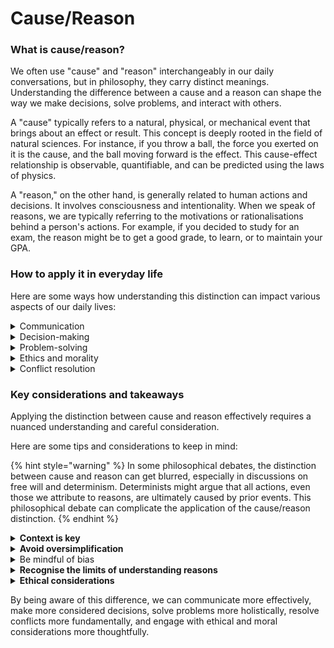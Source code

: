 # Cause/Reason

### What is cause/reason?

We often use "cause" and "reason" interchangeably in our daily conversations, but in philosophy, they carry distinct meanings. Understanding the difference between a cause and a reason can shape the way we make decisions, solve problems, and interact with others.

A "cause" typically refers to a natural, physical, or mechanical event that brings about an effect or result. This concept is deeply rooted in the field of natural sciences. For instance, if you throw a ball, the force you exerted on it is the cause, and the ball moving forward is the effect. This cause-effect relationship is observable, quantifiable, and can be predicted using the laws of physics.

A "reason," on the other hand, is generally related to human actions and decisions. It involves consciousness and intentionality. When we speak of reasons, we are typically referring to the motivations or rationalisations behind a person's actions. For example, if you decided to study for an exam, the reason might be to get a good grade, to learn, or to maintain your GPA.

### How to apply it in everyday life

Here are some ways how understanding this distinction can impact various aspects of our daily lives:

<details>

<summary>Communication</summary>

Knowing the difference between cause and reason can improve the way we communicate. When someone behaves in a certain way, we might be quick to attribute it to a cause—like they were tired or stressed.&#x20;

However, if we consider the reasons behind their actions, we might develop a deeper understanding of their motivations and intentions, leading to more empathetic and effective communication.&#x20;

For instance, if a friend snaps at you, the cause might be their lack of sleep, but the reason might be their worry about a family member's health.

</details>

<details>

<summary>Decision-making</summary>

Understanding the distinction can also help in decision-making. When deciding on a course of action, we often look at the causes and effects. However, considering the reasons allows us to factor in our values, ethics, and long-term goals.&#x20;

For example, when choosing a career, the cause might be to earn a living, but the reasons might include personal fulfillment, passion, or making a positive impact on society.

</details>

<details>

<summary>Problem-solving</summary>

When solving problems, identifying the causes is important to find a solution. But understanding the reasons can provide deeper insights.&#x20;

For instance, if a team's productivity is low, the cause might be lack of resources, but the reasons could be lack of motivation or poor team dynamics.

</details>

<details>

<summary>Ethics and morality</summary>

Distinguishing between cause and reason is central to ethics and morality. Causes are value-neutral—they simply lead to effects. Reasons, however, involve intentions and can carry moral weight. For example, stealing bread because of hunger is the cause, but stealing bread to feed one's starving family is the reason, which might evoke different ethical considerations.

</details>

<details>

<summary>Conflict resolution</summary>

In conflict situations, focusing on causes might only treat the symptoms rather than resolving the underlying issues. By considering the reasons, we might uncover deeper conflicts or misunderstandings that need to be addressed. If two coworkers are constantly arguing, the cause might be their different work styles, but the reason might be a lack of clear communication or understanding.

</details>

### Key considerations and takeaways

Applying the distinction between cause and reason effectively requires a nuanced understanding and careful consideration.&#x20;

Here are some tips and considerations to keep in mind:

{% hint style="warning" %}
In some philosophical debates, the distinction between cause and reason can get blurred, especially in discussions on free will and determinism. Determinists might argue that all actions, even those we attribute to reasons, are ultimately caused by prior events. This philosophical debate can complicate the application of the cause/reason distinction.
{% endhint %}

<details>

<summary><strong>Context is key</strong></summary>

The context in which these terms are used significantly influences their meaning. For example, in a scientific context, "cause" might strictly refer to a physical event or process, while "reason" might not be applicable at all. However, in a philosophical or psychological context, both terms have relevance, though their meanings differ as discussed earlier. Therefore, always consider the context when applying this distinction.

</details>

<details>

<summary><strong>Avoid oversimplification</strong></summary>

While it's helpful to distinguish between cause and reason, it's also important not to oversimplify complex situations. For instance, human behavior is often the result of a mix of causes (like biological factors) and reasons (like personal values). Oversimplifying such complexities can lead to misunderstanding or miscommunication.

</details>

<details>

<summary>Be mindful of bias</summary>

When considering reasons, we need to be mindful of our own biases. We often interpret others' reasons based on our own experiences and perspectives, which might not align with their actual motivations. This is known as the [Fundamental Attribution Error](../fallacies/fundamental-attribution-error.md) in psychology. To mitigate this, [practice empathy and active listening](../principles-and-axioms/principle-of-charity.md), and seek clarification when necessary.

</details>

<details>

<summary><strong>Recognise the limits of understanding reasons</strong></summary>

While reasons can provide deep insights into human behavior, they can also be elusive or subjective. People might not fully understand their own reasons, or they might not be able to articulate them clearly. Also, reasons can change over time. This is a limitation when applying the concept of reasons in practical situations.

</details>

<details>

<summary><strong>Ethical considerations</strong></summary>

When analyzing reasons, ethical considerations often come into play, as reasons are closely linked to intentions. However, it's important to remember that understanding someone's reasons does not necessarily justify their actions. For example, understanding the reason for a harmful action does not make the action ethically acceptable.

</details>

By being aware of this difference, we can communicate more effectively, make more considered decisions, solve problems more holistically, resolve conflicts more fundamentally, and engage with ethical and moral considerations more thoughtfully.
